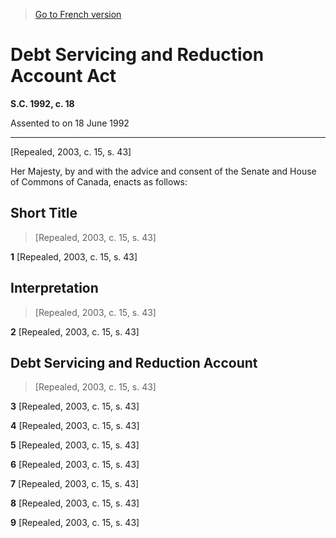 > [Go to French version](/fr/Lois/Lois%20du%20Canada/1992/ch.%2018.md)

# Debt Servicing and Reduction Account Act

**S.C. 1992, c. 18**


Assented to on 18 June 1992

----------


[Repealed, 2003, c. 15, s. 43]



Her Majesty, by and with the advice and consent of the Senate and House of Commons of Canada, enacts as follows:






## Short Title
> [Repealed, 2003, c. 15, s. 43]



**1** [Repealed, 2003, c. 15, s. 43]




## Interpretation
> [Repealed, 2003, c. 15, s. 43]



**2** [Repealed, 2003, c. 15, s. 43]




## Debt Servicing and Reduction Account
> [Repealed, 2003, c. 15, s. 43]



**3** [Repealed, 2003, c. 15, s. 43]



**4** [Repealed, 2003, c. 15, s. 43]



**5** [Repealed, 2003, c. 15, s. 43]



**6** [Repealed, 2003, c. 15, s. 43]



**7** [Repealed, 2003, c. 15, s. 43]



**8** [Repealed, 2003, c. 15, s. 43]



**9** [Repealed, 2003, c. 15, s. 43]



